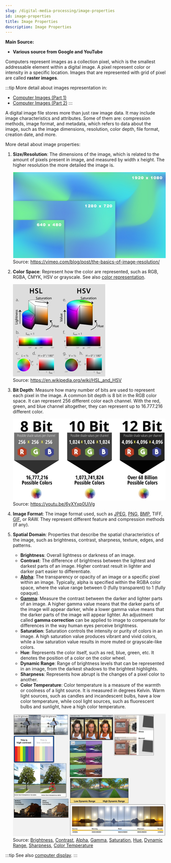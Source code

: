 ```yaml
---
slug: /digital-media-processing/image-properties
id: image-properties
title: Image Properties
description: Image Properties
---
```


**Main Source:**

- **Various source from Google and YouTube**

Computers represent images as a collection pixel, which is the smallest addressable element within a digital image. A pixel represent color or intensity in a specific location. Images that are represented with grid of pixel are called **raster images**.

:::tip
More detail about images representation in:

- [Computer Images (Part 1)](/computer-graphics/computer-images-part-1)
- [Computer Images (Part 2)](/computer-graphics/computer-images-part-2)
  :::

A digital image file stores more than just raw image data. It may include image characteristics and attributes. Some of them are: compression methods, image format, and metadata, which refers to data about the image, such as the image dimensions, resolution, color depth, file format, creation date, and more.

More detail about image properties:

1.  **Size/Resolution**: The dimensions of the image, which is related to the amount of pixels present in image, and measured by width x height. The higher resolution the more detailed the image is.

    ![Comparison of small to high resolution image](./resolution.png)  
    Source: https://vimeo.com/blog/post/the-basics-of-image-resolution/

2.  **Color Space**: Represent how the color are represented, such as RGB, RGBA, CMYK, HSV or grayscale. See also [color representation](/computer-and-programming-fundamentals/data-representation#color).

    ![Color space HSL and HSV](./color-space.png)  
    Source: https://en.wikipedia.org/wiki/HSL_and_HSV

3.  **Bit Depth**: Measure how many number of bits are used to represent each pixel in the image. A common bit depth is 8 bit in the RGB color space. It can represent 256 different color each channel. With the red, green, and blue channel altogether, they can represent up to 16.777.216 different color.

    ![Show 8 bit, 10 bit, 12 bit depth with the number of possible colors](./bit-depth.png)  
    Source: https://youtu.be/6yXYxp0UiVg

4.  **Image Format**: The image format used, such as [JPEG](/digital-media-processing/jpg-jpeg), [PNG](/digital-media-processing/png), [BMP](/digital-media-processing/bmp), TIFF, [GIF](/digital-media-processing/gif), or RAW. They represent different feature and compression methods (if any).

5.  **Spatial Domain**: Properties that describe the spatial characteristics of the image, such as brightness, contrast, sharpness, texture, edges, and patterns.

    - **Brightness**: Overall lightness or darkness of an image.
    - **Contrast**: The difference of brightness between the lightest and darkest parts of an image. Higher contrast result in lighter and darker part easier to differentiate.
    - **[Alpha](/computer-graphics/computer-images-part-2#alpha)**: The transparency or opacity of an image or a specific pixel within an image. Typically, alpha is specified within the RGBA color space, where the value range between 0 (fully transparent) to 1 (fully opaque).
    - **[Gamma](/computer-graphics/computer-images-part-2#gamma)**: Measure the contrast between the darker and lighter parts of an image. A higher gamma value means that the darker parts of the image will appear darker, while a lower gamma value means that the darker parts of the image will appear lighter. An adjustment called **gamma correction** can be applied to image to compensate for differences in the way human eyes perceive brightness.
    - **Saturation**: Saturation controls the intensity or purity of colors in an image. A high saturation value produces vibrant and vivid colors, while a low saturation value results in more muted or grayscale-like colors.
    - **Hue**: Represents the color itself, such as red, blue, green, etc. It denotes the position of a color on the color wheel.
    - **Dynamic Range**: Range of brightness levels that can be represented in an image, from the darkest shadows to the brightest highlights.
    - **Sharpness**: Represents how abrupt is the changes of a pixel color to another.
    - **Color Temperature**: Color temperature is a measure of the warmth or coolness of a light source. It is measured in degrees Kelvin. Warm light sources, such as candles and incandescent bulbs, have a low color temperature, while cool light sources, such as fluorescent bulbs and sunlight, have a high color temperature.

    ![Shows how all the spatial domain affect the image](./spatial-domain.png)  
    Source: [Brightness](https://www.gifgit.com/image/adjust-image-brightness),
    [Contrast](https://visualdisplaysltd.com/resources/tools/specifying/contrast),
    [Alpha](https://blenderartists.org/t/alpha-vs-alpha-clip-transparency-and-display-problem/514289),
    [Gamma](https://doc.stride3d.net/4.0/en/manual/graphics/post-effects/color-transforms/gamma-correction.html),
    [Saturation](https://apps4lifehost.com/Apps/SmartSaturation/), [Hue](https://en.wikipedia.org/wiki/Hue),
    [Dynamic Range](https://www.imaginated.com/blog/what-is-dynamic-range/),
    [Sharpness](https://www.imatest.com/support/docs/23-1/sharpness/),
    [Color Temperature](https://www.ledrise.eu/blog/color-temperature-explained-lr/)

:::tip
See also [computer display](/computer-graphics/computer-display).
:::
